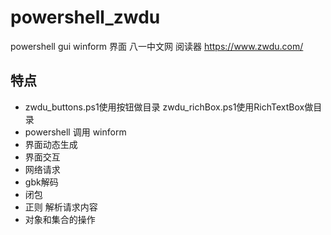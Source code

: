 # powershell_zwdu
powershell gui winform 界面 八一中文网 阅读器 https://www.zwdu.com/

## 特点
- zwdu_buttons.ps1使用按钮做目录 zwdu_richBox.ps1使用RichTextBox做目录
- powershell 调用 winform
- 界面动态生成
- 界面交互
- 网络请求
- gbk解码
- 闭包
- 正则 解析请求内容
- 对象和集合的操作
